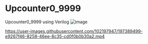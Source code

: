 # Upcounter0_9999
Upcounter0_9999 using Verilog
![image](https://user-images.githubusercontent.com/102197947/197389386-1671d471-badf-4a2a-86c6-a75751442747.png)



https://user-images.githubusercontent.com/102197947/197389499-e9267f46-8258-46ee-8c35-cd0f0b0b30a2.mp4

